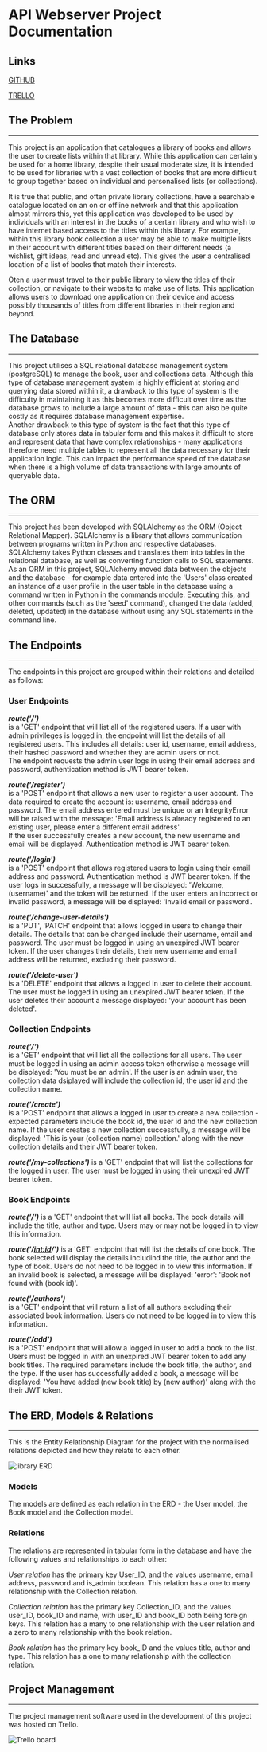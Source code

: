 # API Webserver Project Documentation

## Links

[GITHUB](https://github.com/most-debwev/API-Webserver)

[TRELLO](https://trello.com/b/59rx9Nnd/api-webserver)

## The Problem

--------------

This project is an application that catalogues a library of books and allows the user to create lists within that library. While this application can certainly be used for a home library, despite their usual moderate size, it is intended to be used for libraries with a vast collection of books that are more difficult to group together based on individual and personalised lists (or collections).  

It is true that public, and often private library collections, have a searchable catalogue located on an on or offline network and that this application almost mirrors this, yet this application was developed to be used by individuals with an interest in the books of a certain library and who wish to have internet based access to the titles within this library. For example, within this library book collection a user may be able to make multiple lists in their account with different titles based on their different needs (a wishlist, gift ideas, read and unread etc). This gives the user a centralised location of a list of books that match their interests.

Oten a user must travel to their public library to view the titles of their collection, or navigate to their website to make use of lists. This application allows users to download one application on their device and access possibly thousands of titles from different libraries in their region and beyond.

## The Database

--------------

This project utilises a SQL relational database management system (postgreSQL) to manage the book, user and collections data. Although this type of database management system is highly efficient at storing and querying data stored within it, a drawback to this type of system is the difficulty in maintaining it as this becomes more difficult over time as the database grows to include a large amount of data - this can also be quite costly as it requires database management expertise.  
Another drawback to this type of system is the fact that this type of database only stores data in tabular form and this makes it difficult to store and represent data that have complex relationships - many applications therefore need multiple tables to represent all the data necessary for their application logic. This can impact the performance speed of the database when there is a high volume of data transactions with large amounts of queryable data.

## The ORM

--------------

This project has been developed with SQLAlchemy as the ORM (Object Relational Mapper). SQLAlchemy is a library that allows communication between programs written in Python and respective databases. SQLAlchemy takes Python classes and translates them into tables in the relational database, as well as converting function calls to SQL statements.  
As an ORM in this project, SQLAlchemy moved data between the objects and the database - for example data entered into the 'Users' class created an instance of a user profile in the user table in the database using a command written in Python in the commands module. Executing this, and other commands (such as the 'seed' command), changed the data (added, deleted, updated) in the database without using any SQL statements in the command line.  

## The Endpoints

--------------
The endpoints in this project are grouped within their relations and detailed as follows:

### User Endpoints

***route('/')***  
is a 'GET' endpoint that will list all of the registered users. If a user with admin privileges is logged in, the endpoint will list the details of all registered users. This includes all details: user id, username, email address, their hashed password and whether they are admin users or not.  
The endpoint requests the admin user logs in using their email address and password, authentication method is JWT bearer token.  

***route('/register')***  
is a 'POST' endpoint that allows a new user to register a user account. The data required to create the account is: username, email address and password. The email address entered must be unique or an IntegrityError will be raised with the message: 'Email address is already registered to an existing user, please enter a different email address'.  
If the user successfully creates a new account, the new username and email will be displayed. Authentication method is JWT bearer token.  

***route('/login')***  
is a 'POST' endpoint that allows registered users to login using their email address and password. Authentication method is JWT bearer token. If the user logs in successfully, a message will be displayed: 'Welcome, (username)' and the token will be returned. If the user enters an incorrect or invalid password, a message will be displayed: 'Invalid email or password'.  

***route('/change-user-details')***  
is a 'PUT', 'PATCH' endpoint that allows logged in users to change their details. The details that can be changed include their username, email and password. The user must be logged in using an unexpired JWT bearer token. If the user changes their details, their new username and email address will be returned, excluding their password.  

***route('/delete-user')***  
is a 'DELETE' endpoint that allows a logged in user to delete their account. The user must be logged in using an unexpired JWT bearer token. If the user deletes their account a message displayed: 'your account has been deleted'.  

### Collection Endpoints

***route('/')***  
is a 'GET' endpoint that will list all the collections for all users. The user must be logged in using an admin access token otherwise a message will be displayed: 'You must be an admin'. If the user is an admin user, the collection data dsiplayed will include the collection id, the user id and the collection name.  

***route('/create')***  
is a 'POST' endpoint that allows a logged in user to create a new collection - expected parameters include the book id, the user id and the new collection name. If the user creates a new collection successfully, a message will be displayed: 'This is your (collection name) collection.' along with the new collection details and their JWT bearer token.  

***route('/my-collections')***
is a 'GET' endpoint that will list the collections for the logged in user. The user must be logged in using their unexpired JWT bearer token.  

### Book Endpoints

***route('/')***
is a 'GET' endpoint that will list all books. The book details will include the title, author and type. Users may or may not be logged in to view this information.

***route('/<int:id>/')***
is a 'GET' endpoint that will list the details of one book. The book selected will display the details includind the title, the author and the type of book. Users do not need to be logged in to view this information. If an invalid book is selected, a message will be displayed: 'error': 'Book not found with (book id)'.

***route('/authors')***  
is a 'GET' endpoint that will return a list of all authors excluding their associated book information. Users do not need to be logged in to view this information.

***route('/add')***  
is a 'POST' endpoint that will allow a logged in user to add a book to the list. Users must be logged in with an unexpired JWT bearer token to add any book titles. The required parameters include the book title, the author, and the type. If the user has successfully added a book, a message will be displayed: 'You have added (new book title) by (new author)' along with the their JWT token.  

## The ERD, Models & Relations

--------------  
This is the Entity Relationship Diagram for the project with the normalised relations depicted and how they relate to each other.

![library ERD](docs/library_ERD.png)  

### Models  

The models are defined as each relation in the ERD - the  User model, the Book model and the Collection model.

### Relations  

The relations are represented in tabular form in the database and have the following values and relationships to each other:  

*User relation* has the primary key User_ID, and the values username, email address, password and is_admin boolean. This relation has a one to many relationship with the Collection relation.  

*Collection relation* has the primary key Collection_ID, and the values user_ID, book_ID and name, with user_ID and book_ID both being foreign keys. This relation has a many to one relationship with the user relation and a zero to many relationship with the book relation.  

*Book relation* has the primary key book_ID and the values title, author and type. This relation has a one to many relationship with the collection relation.  

## Project Management

--------------

The project management software used in the development of this project was hosted on Trello.  

![Trello board](docs/Trello_project_management.png)
